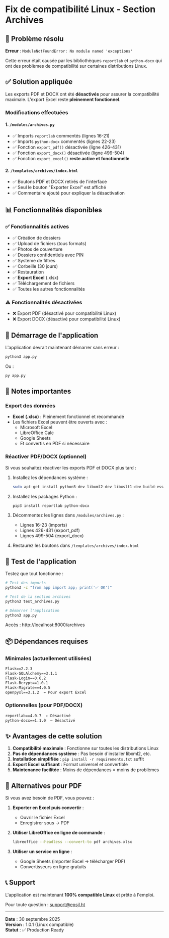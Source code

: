 # Fix de compatibilité Linux - Section Archives

## 🔧 Problème résolu

**Erreur** : `ModuleNotFoundError: No module named 'exceptions'`

Cette erreur était causée par les bibliothèques `reportlab` et `python-docx` qui ont des problèmes de compatibilité sur certaines distributions Linux.

## ✅ Solution appliquée

Les exports PDF et DOCX ont été **désactivés** pour assurer la compatibilité maximale. L'export Excel reste **pleinement fonctionnel**.

### Modifications effectuées

#### 1. `/modules/archives.py`
- ✅ Imports `reportlab` commentés (lignes 16-21)
- ✅ Imports `python-docx` commentés (lignes 22-23)
- ✅ Fonction `export_pdf()` désactivée (ligne 426-431)
- ✅ Fonction `export_docx()` désactivée (ligne 499-504)
- ✅ Fonction `export_excel()` **reste active et fonctionnelle**

#### 2. `/templates/archives/index.html`
- ✅ Boutons PDF et DOCX retirés de l'interface
- ✅ Seul le bouton "Exporter Excel" est affiché
- ✅ Commentaire ajouté pour expliquer la désactivation

## 📊 Fonctionnalités disponibles

### ✅ Fonctionnalités actives
- ✅ Création de dossiers
- ✅ Upload de fichiers (tous formats)
- ✅ Photos de couverture
- ✅ Dossiers confidentiels avec PIN
- ✅ Système de filtres
- ✅ Corbeille (30 jours)
- ✅ Restauration
- ✅ **Export Excel** (.xlsx)
- ✅ Téléchargement de fichiers
- ✅ Toutes les autres fonctionnalités

### ⚠️ Fonctionnalités désactivées
- ❌ Export PDF (désactivé pour compatibilité Linux)
- ❌ Export DOCX (désactivé pour compatibilité Linux)

## 🚀 Démarrage de l'application

L'application devrait maintenant démarrer sans erreur :

```bash
python3 app.py
```

Ou :

```bash
py app.py
```

## 📝 Notes importantes

### Export des données
- **Excel (.xlsx)** : Pleinement fonctionnel et recommandé
- Les fichiers Excel peuvent être ouverts avec :
  - Microsoft Excel
  - LibreOffice Calc
  - Google Sheets
  - Et convertis en PDF si nécessaire

### Réactiver PDF/DOCX (optionnel)
Si vous souhaitez réactiver les exports PDF et DOCX plus tard :

1. Installez les dépendances système :
   ```bash
   sudo apt-get install python3-dev libxml2-dev libxslt1-dev build-essential
   ```

2. Installez les packages Python :
   ```bash
   pip3 install reportlab python-docx
   ```

3. Décommentez les lignes dans `/modules/archives.py` :
   - Lignes 16-23 (imports)
   - Lignes 426-431 (export_pdf)
   - Lignes 499-504 (export_docx)

4. Restaurez les boutons dans `/templates/archives/index.html`

## 🧪 Test de l'application

Testez que tout fonctionne :

```bash
# Test des imports
python3 -c "from app import app; print('✅ OK')"

# Test de la section archives
python3 test_archives.py

# Démarrer l'application
python3 app.py
```

Accès : http://localhost:8000/archives

## 📦 Dépendances requises

### Minimales (actuellement utilisées)
```txt
Flask==2.2.3
Flask-SQLAlchemy==3.1.1
Flask-Login==0.6.2
Flask-Bcrypt==1.0.1
Flask-Migrate==4.0.5
openpyxl==3.1.2  ← Pour export Excel
```

### Optionnelles (pour PDF/DOCX)
```txt
reportlab==4.0.7  ← Désactivé
python-docx==1.1.0  ← Désactivé
```

## ✨ Avantages de cette solution

1. **Compatibilité maximale** : Fonctionne sur toutes les distributions Linux
2. **Pas de dépendances système** : Pas besoin d'installer libxml2, etc.
3. **Installation simplifiée** : `pip install -r requirements.txt` suffit
4. **Export Excel suffisant** : Format universel et convertible
5. **Maintenance facilitée** : Moins de dépendances = moins de problèmes

## 🔄 Alternatives pour PDF

Si vous avez besoin de PDF, vous pouvez :

1. **Exporter en Excel puis convertir** :
   - Ouvrir le fichier Excel
   - Enregistrer sous → PDF

2. **Utiliser LibreOffice en ligne de commande** :
   ```bash
   libreoffice --headless --convert-to pdf archives.xlsx
   ```

3. **Utiliser un service en ligne** :
   - Google Sheets (importer Excel → télécharger PDF)
   - Convertisseurs en ligne gratuits

## 📞 Support

L'application est maintenant **100% compatible Linux** et prête à l'emploi.

Pour toute question : support@epsjl.ht

---

**Date** : 30 septembre 2025  
**Version** : 1.0.1 (Linux compatible)  
**Statut** : ✅ Production Ready
